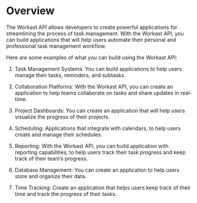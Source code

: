 # Overview

The Workast API allows developers to create powerful applications for streamlining the process of task management. With the Workast API, you can build applications that will help users automate their personal and professional task management workflow.

Here are some examples of what you can build using the Workast API:

1. Task Management Systems: You can build applications to help users manage their tasks, reminders, and subtasks.

2. Collaboration Platforms: With the Workast API, you can create an application to help teams collaborate on tasks and share updates in real-time.

3. Project Dashboards: You can create an application that will help users visualize the progress of their projects.

4. Scheduling: Applications that integrate with calendars, to help users create and manage their schedules.

5. Reporting: With the Workast API, you can build application with reporting capabilities, to help users track their task progress and keep track of their team’s progress.

6. Database Management: You can create an application to help users store and organize their data.

7. Time Tracking: Create an application that helps users keep track of their time and track the progress of their tasks.
